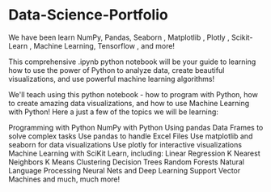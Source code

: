 # Data-Science-Portfolio
We have been learn NumPy, Pandas, Seaborn , Matplotlib , Plotly , Scikit-Learn , Machine Learning, Tensorflow , and more!

This comprehensive .ipynb python notebook will be your guide to learning how to use the power of Python to analyze data, create beautiful visualizations, and use powerful machine learning algorithms!

We'll teach using this python notebook - how to program with Python, how to create amazing data visualizations, and how to use Machine Learning with Python! Here a just a few of the topics we will be learning:

Programming with Python
NumPy with Python
Using pandas Data Frames to solve complex tasks
Use pandas to handle Excel Files
Use matplotlib and seaborn for data visualizations
Use plotly for interactive visualizations
Machine Learning with SciKit Learn, including:
Linear Regression
K Nearest Neighbors
K Means Clustering
Decision Trees
Random Forests
Natural Language Processing
Neural Nets and Deep Learning
Support Vector Machines
and much, much more!
